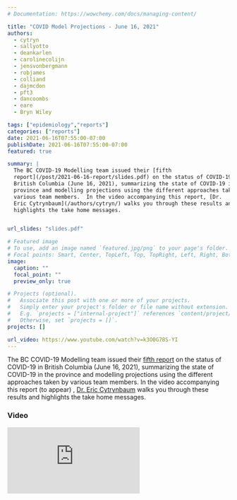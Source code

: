 ```yaml
---
# Documentation: https://wowchemy.com/docs/managing-content/

title: "COVID Model Projections - June 16, 2021"
authors:
  - cytryn
  - sallyotto
  - deankarlen
  - carolinecolijn
  - jensvonbergmann
  - robjames
  - colliand
  - dajmcdon
  - pft3
  - dancoombs
  - eare
  - Bryn Wiley

tags: ["epidemiology","reports"]
categories: ["reports"]
date: 2021-06-16T07:55:00-07:00
publishDate: 2021-06-16T07:55:00-07:00
featured: true

summary: |
  The BC COVID-19 Modelling team issued their [fifth
  report](/post/2021-06-16-report/slides.pdf) on the status of COVID-19 in
  British Columbia (June 16, 2021), summarizing the state of COVID-19 in the
  province and modelling projections using the different approaches taken by
  various team members.  In the video accompanying this report, [Dr.
  Eric Cytrynbaum](/authors/cytryn/) walks you through these results and
  highlights the take home messages.


url_slides: "slides.pdf"

# Featured image
# To use, add an image named `featured.jpg/png` to your page's folder.
# Focal points: Smart, Center, TopLeft, Top, TopRight, Left, Right, BottomLeft, Bottom, BottomRight.
image:
  caption: ""
  focal_point: ""
  preview_only: true

# Projects (optional).
#   Associate this post with one or more of your projects.
#   Simply enter your project's folder or file name without extension.
#   E.g. `projects = ["internal-project"]` references `content/project/deep-learning/index.md`.
#   Otherwise, set `projects = []`.
projects: []

url_video: https://www.youtube.com/watch?v=k3O0G78S-YI
---
```

The BC COVID-19 Modelling team issued their [fifth report](slides.pdf) on the
status of COVID-19 in British Columbia (June 16, 2021), summarizing the state of
COVID-19 in the province and modelling projections using the different
approaches taken by various team members.  In the video accompanying this report (to appear) 
, [Dr. Eric Cytrynbaum](/authors/cytryn/) walks you through these results and
highlights the take home messages.


### Video
<div class="youtube-container">
<iframe src="https://www.youtube.com/embed/k3O0G78S-YI" title="YouTube video
player" frameborder="0" allow="accelerometer; autoplay; clipboard-write;
encrypted-media; gyroscope; picture-in-picture" allowfullscreen
class="video"></iframe> </div>

